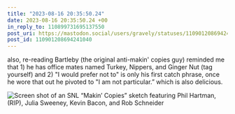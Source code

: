 ```yaml
---
title: "2023-08-16 20:35:50.24"
date: 2023-08-16 20:35:50.24 +00
in_reply_to: 110899731695137550
post_uri: https://mastodon.social/users/gravely/statuses/110901208694241040
post_id: 110901208694241040
---
```

also, re-reading Bartleby (the original anti-makin' copies guy) reminded me that 1) he has office mates named Turkey, Nippers, and Ginger Nut (tag yourself) and 2) "I would prefer not to" is only his first catch phrase, once he wore that out he pivoted to "I am not particular.” which is also delicious.


![Screen shot of an SNL “Makin’ Copies” sketch featuring Phil Hartman, (RIP), Julia Sweeney, Kevin Bacon, and Rob Schneider](/images/110901208440539934.jpeg)


